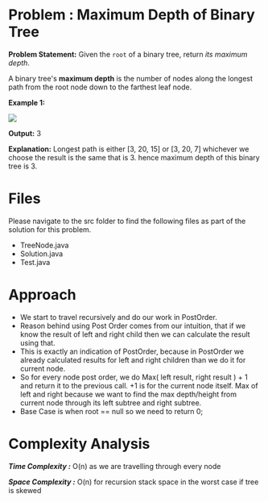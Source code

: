 
# Problem : Maximum Depth of Binary Tree
**Problem Statement:** 
Given the  `root`  of a binary tree, return  _its maximum depth_.

A binary tree's  **maximum depth** is the number of nodes along the longest path from the root node down to the farthest leaf node.

**Example 1:**

![](https://assets.leetcode.com/uploads/2020/11/26/tmp-tree.jpg)

**Output:** 3

**Explanation:** Longest path is either [3, 20, 15] or [3, 20, 7] whichever we choose the result is the same that is 3. hence maximum depth of this binary tree is 3. 


# Files
Please navigate to the src folder to find the following files as part of the solution for this problem.

 - TreeNode.java  
 - Solution.java 
 - Test.java

# Approach
-   We start to travel recursively and do our work in PostOrder.
-   Reason behind using Post Order comes from our intuition, that if we know the result of left and right child then we can calculate the result using that.
-   This is exactly an indication of PostOrder, because in PostOrder we already calculated results for left and right children than we do it for current node.
-   So for every node post order, we do Max( left result, right result ) + 1 and return it to the previous call. +1 is for the current node itself. Max of left and right because we want to find the max depth/height from current node through its left subtree and right subtree.
-   Base Case is when root == null so we need to return 0;

# Complexity Analysis
***Time Complexity :***  O(n) as we are travelling through every node

***Space Complexity :*** O(n) for recursion stack space in the worst case if tree is skewed
